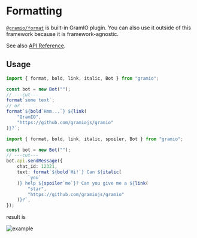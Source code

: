 # Formatting

[`@gramio/format`](https://github.com/gramiojs/format) is built-in GramIO plugin. You can also use it outside of this framework because it is framework-agnostic.

See also [API Reference](https://tsdocs.dev/docs/@gramio/format).

## Usage

```ts twoslash
import { format, bold, link, italic, Bot } from "gramio";

const bot = new Bot("");
// ---cut---
format`some text`;
// or
format`${bold`Hmm...`} ${link(
    "GramIO",
    "https://github.com/gramiojs/gramio"
)}?`;
```

```ts twoslash
import { format, bold, link, italic, spoiler, Bot } from "gramio";

const bot = new Bot("");
// ---cut---
bot.api.sendMessage({
    chat_id: 12321,
    text: format`${bold`Hi!`} Can ${italic(
        `you`
    )} help ${spoiler`me`}? Can you give me a ${link(
        "star",
        "https://github.com/gramiojs/gramio"
    )}?`,
});
```

result is

![example](/formatting/example.png)
